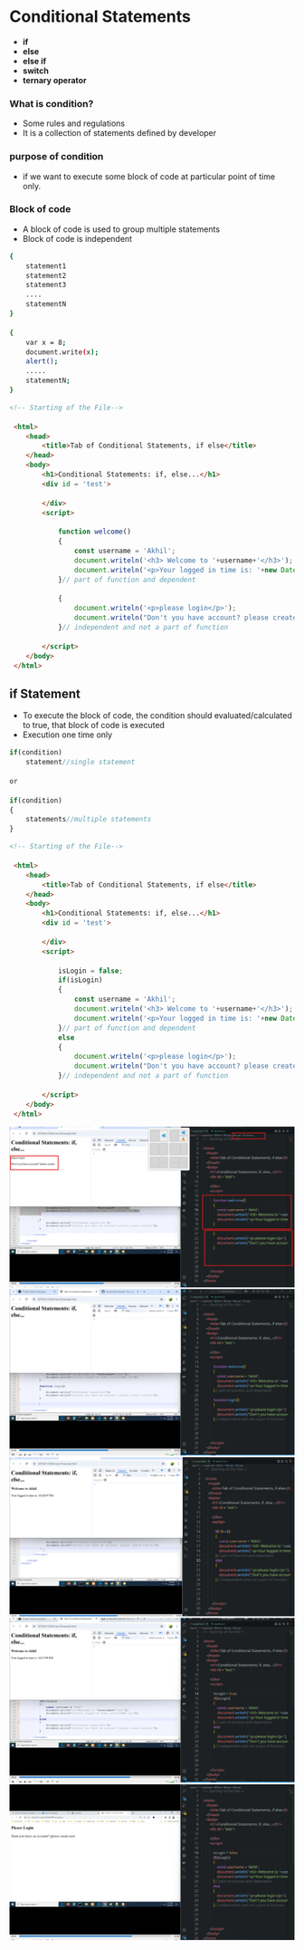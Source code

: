 # Conditional Statements
* **if**
* **else**
* **else if**
* **switch**
* **ternary operator**
### What is condition?
*  Some rules and regulations
*  It is a collection of statements defined by developer
### purpose of condition
* if we want to execute some block of code at particular point of time only.
### Block of code
* A block of code is used to group multiple statements
* Block of code is independent
```sh
{
    statement1
    statement2
    statement3
    ....
    statementN
}

{
    var x = 8;
    document.write(x);
    alert();
    .....
    statementN;
}
```
```html
<!-- Starting of the File-->

 <html>
    <head>
        <title>Tab of Conditional Statements, if else</title>
    </head>
    <body>
        <h1>Conditional Statements: if, else...</h1>
        <div id = 'test'>

        </div>
        <script>

            function welcome()
            {
                const username = 'Akhil';
                document.writeln('<h3> Welcome to '+username+'</h3>');
                document.writeln('<p>Your logged in time is: '+new Date().toLocaleTimeString()+'</p>');
            }// part of function and dependent

            {
                document.writeln('<p>please login</p>');
                document.writeln("Don't you have account? please create");
            }// independent and not a part of function

        </script>
    </body>
 </html>
```
## if Statement
* To execute the block of code, the condition should evaluated/calculated to true, that block of code is executed
* Execution one time only
```js
if(condition)
    statement//single statement

or

if(condition)
{
    statements//multiple statements
}
```
```html
<!-- Starting of the File-->

 <html>
    <head>
        <title>Tab of Conditional Statements, if else</title>
    </head>
    <body>
        <h1>Conditional Statements: if, else...</h1>
        <div id = 'test'>

        </div>
        <script>

            isLogin = false;
            if(isLogin)
            {
                const username = 'Akhil';
                document.writeln('<h3> Welcome to '+username+'</h3>');
                document.writeln('<p>Your logged in time is: '+new Date().toLocaleTimeString()+'</p>');
            }// part of function and dependent
            else
            {
                document.writeln('<p>please login</p>');
                document.writeln("Don't you have account? please create");
            }// independent and not a part of function

        </script>
    </body>
 </html>
```
![alt text](images/img1.png)
![alt text](images/img2.png)
![alt text](images/img3.png)
![alt text](images/img4.png)
![alt text](images/img5.png)


